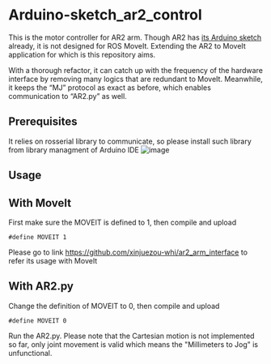 # Arduino-sketch_ar2_control

This is the motor controller for AR2 arm. Though AR2 has [its Arduino sketch](https://www.anninrobotics.com/downloads) already, it is not designed for ROS MoveIt. Extending the AR2 to MoveIt application for which is this repository aims.

With a thorough refactor, it can catch up with the frequency of the hardware interface by removing many logics that are redundant to MoveIt. Meanwhile, it keeps the “MJ” protocol as exact as before, which enables communication to “AR2.py” as well.

## Prerequisites
It relies on rosserial library to communicate, so please install such library from library managment of Arduino IDE
![image](https://user-images.githubusercontent.com/72239958/183248539-b3b5ac4b-b4fa-437d-aa0e-2b6feb40bdda.png)


## Usage
## With MoveIt
First make sure the MOVEIT is defined to 1, then compile and upload
```
#define MOVEIT 1
```

Please go to link
https://github.com/xinjuezou-whi/ar2_arm_interface
to refer its usage with MoveIt

## With AR2.py
Change the definition of MOVEIT to 0, then compile and upload

```
#define MOVEIT 0
```

Run the AR2.py. Please note that the Cartesian motion is not implemented so far, only joint movement is valid which means the "Millimeters to Jog" is unfunctional.
